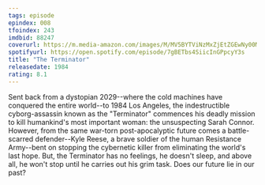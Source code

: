 ```yaml
---
tags: episode
epindex: 008
tfoindex: 243
imdbid: 88247
coverurl: https://m.media-amazon.com/images/M/MV5BYTViNzMxZjEtZGEwNy00MDNiLWIzNGQtZDY2MjQ1OWViZjFmXkEyXkFqcGdeQXVyNzkwMjQ5NzM@._V1_SX202_CR0,0,202,300_.jpg
spotifyurl: https://open.spotify.com/episode/7gBETbs4SiicInGPpcyY3s
title: "The Terminator"
releasedate: 1984
rating: 8.1
---
```


Sent back from a dystopian 2029--where the cold machines have conquered the entire world--to 1984 Los Angeles, the indestructible cyborg-assassin known as the "Terminator" commences his deadly mission to kill humankind's most important woman: the unsuspecting Sarah Connor. However, from the same war-torn post-apocalyptic future comes a battle-scarred defender--Kyle Reese, a brave soldier of the human Resistance Army--bent on stopping the cybernetic killer from eliminating the world's last hope. But, the Terminator has no feelings, he doesn't sleep, and above all, he won't stop until he carries out his grim task. Does our future lie in our past?
